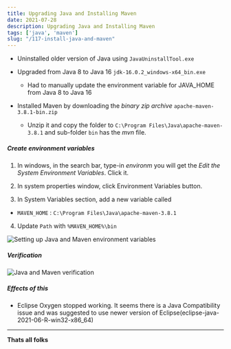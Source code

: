 ```yaml
---
title: Upgrading Java and Installing Maven
date: 2021-07-28
description: Upgrading Java and Installing Maven
tags: ['java', 'maven']
slug: "/117-install-java-and-maven"
---
```


* Uninstalled older version of Java using `JavaUninstallTool.exe` 

* Upgraded from Java 8 to Java 16 `jdk-16.0.2_windows-x64_bin.exe`
  - Had to manually update the environment variable for JAVA_HOME from Java 8 to Java 16

* Installed Maven by downloading the *binary zip archive* `apache-maven-3.8.1-bin.zip`
  - Unzip it and copy the folder to `C:\Program Files\Java\apache-maven-3.8.1` and sub-folder `bin` has the *mvn* file. 

##### Create environment variables

1. In windows, in the search bar, type-in *environm* you will get the *Edit the System Environment Variables*. Click it. 

2. In system properties window, click Environment Variables button. 

3. In System Variables section, add a new variable called 
  - `MAVEN_HOME` : `C:\Program Files\Java\apache-maven-3.8.1`

4. Update `Path` with `%MAVEN_HOME%\bin`

![Setting up Java and Maven environment variables](assets/117-environment-variable.png)

##### Verification 

![Java and Maven verification](assets/117-install-java-maven.png)

##### Effects of this
* Eclipse Oxygen stopped working. It seems there is a Java Compatibility issue and was suggested to use newer version of Eclipse(eclipse-java-2021-06-R-win32-x86_64)

* * * 

**Thats all folks**